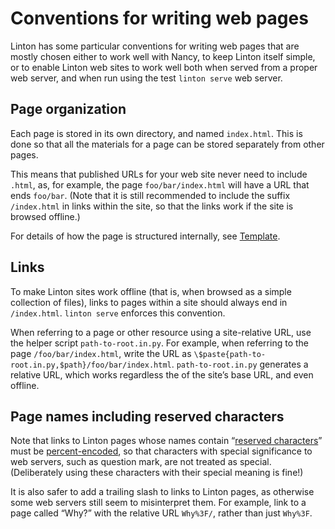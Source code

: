 # Conventions for writing web pages

Linton has some particular conventions for writing web pages that are mostly chosen either to work well with Nancy, to keep Linton itself simple, or to enable Linton web sites to work well both when served from a proper web server, and when run using the test `linton serve` web server.

## Page organization

Each page is stored in its own directory, and named `index.html`. This is done so that all the materials for a page can be stored separately from other pages.

This means that published URLs for your web site never need to include `.html`, as, for example, the page `foo/bar/index.html` will have a URL that ends `foo/bar`. (Note that it is still recommended to include the suffix `/index.html` in links within the site, so that the links work if the site is browsed offline.)

For details of how the page is structured internally, see [Template](../Template/index.html).

## Links

To make Linton sites work offline (that is, when browsed as a simple collection of files), links to pages within a site should always end in `/index.html`. `linton serve` enforces this convention.

When referring to a page or other resource using a site-relative URL, use the helper script `path-to-root.in.py`. For example, when referring to the page `/foo/bar/index.html`, write the URL as `\$paste{path-to-root.in.py,$path}/foo/bar/index.html`. `path-to-root.in.py` generates a relative URL, which works regardless the of the site’s base URL, and even offline.

## Page names including reserved characters

Note that links to Linton pages whose names contain “[reserved characters](https://en.wikipedia.org/wiki/Percent-encoding#Reserved_characters)” must be [percent-encoded](https://en.wikipedia.org/wiki/Percent-encoding), so that characters with special significance to web servers, such as question mark, are not treated as special. (Deliberately using these characters with their special meaning is fine!)

It is also safer to add a trailing slash to links to Linton pages, as otherwise some web servers still seem to misinterpret them. For example, link to a page called “Why?” with the relative URL `Why%3F/`, rather than just `Why%3F`.
